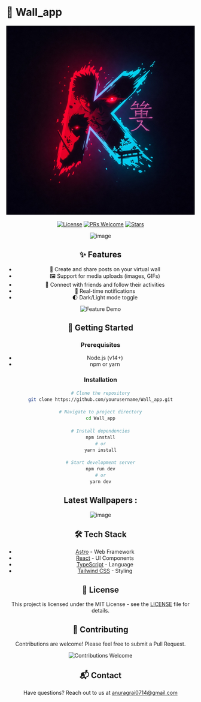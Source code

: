 # 🧱 Wall_app

<div align="center">

![Wall App Logo](./src/assets/icon.jpg)

[![License](https://img.shields.io/badge/License-MIT-blue.svg)](LICENSE)
[![PRs Welcome](https://img.shields.io/badge/PRs-welcome-brightgreen.svg)](CONTRIBUTING.md)
[![Stars](https://img.shields.io/github/stars/yourusername/Wall_app?style=social)](https://github.com/yourusername/Wall_app/stargazers)

![image](https://github.com/user-attachments/assets/8cf2aafc-6e06-418d-8c0e-88ce0b6e3e6b)



## ✨ Features

- 📝 Create and share posts on your virtual wall
- 🖼️ Support for media uploads (images, GIFs)
- 👥 Connect with friends and follow their activities
- 🔔 Real-time notifications
- 🌓 Dark/Light mode toggle

<p align="center">
  <img src="![image](https://github.com/user-attachments/assets/36ad2c02-bda8-4314-b072-4b8d542170f3)" width="400" alt="Feature Demo">
</p>

## 🚀 Getting Started

### Prerequisites

- Node.js (v14+)
- npm or yarn

### Installation

```bash
# Clone the repository
git clone https://github.com/yourusername/Wall_app.git

# Navigate to project directory
cd Wall_app

# Install dependencies
npm install
# or
yarn install

# Start development server
npm run dev
# or
yarn dev
```

## Latest Wallpapers :
![image](https://github.com/user-attachments/assets/3a560716-fe37-4166-ba62-2074a5ba6ab5)


## 🛠️ Tech Stack

- [Astro](https://astro.build) - Web Framework
- [React](https://reactjs.org) - UI Components
- [TypeScript](https://www.typescriptlang.org) - Language
- [Tailwind CSS](https://tailwindcss.com) - Styling

## 📝 License

This project is licensed under the MIT License - see the [LICENSE](LICENSE) file for details.

## 👥 Contributing

Contributions are welcome! Please feel free to submit a Pull Request.

  <img src="https://i.imgur.com/5Zqn78H.gif" width="350" alt="Contributions Welcome">
</p>

## 📬 Contact

Have questions? Reach out to us at [anuragrai0714@gmail.com](mailto:anuragrai0714@gmail.com)
